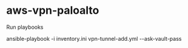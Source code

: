 # aws-vpn-paloalto

Run playbooks

ansible-playbook -i inventory.ini vpn-tunnel-add.yml --ask-vault-pass


